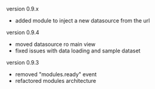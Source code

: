 version 0.9.x
- added module to inject a new datasource from the url

version 0.9.4
- moved datasource ro main view
- fixed issues with data loading and sample dataset

version 0.9.3
- removed "modules.ready" event
- refactored modules architecture